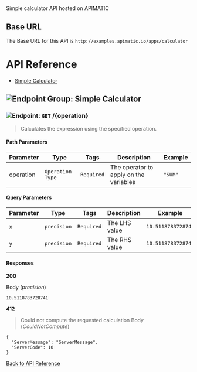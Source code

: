 # 

Simple calculator API hosted on APIMATIC



## Base URL

The Base URL for this API is `http://examples.apimatic.io/apps/calculator`






# <a name="api_reference"></a>API Reference

* [Simple Calculator](#simple_calculator)

## <a name="simple_calculator"></a>![Endpoint Group: ](https://apidocs.io/img/class.png "Simple Calculator") Simple Calculator


### <a name="calculate"></a>![Endpoint: ](https://apidocs.io/img/method.png "Calculate") `GET` /{operation}

> Calculates the expression using the specified operation.



#### Path Parameters
| Parameter | Type | Tags | Description | Example |
|-----------|------| ---- |-------------| ------- |
| operation | `Operation Type` |  ``` Required ```  | The operator to apply on the variables | `"SUM"` | 

#### Query Parameters
| Parameter | Type | Tags | Description | Example |
|-----------|------| ---- |-------------| ------- |
| x | `precision` |  ``` Required ```  | The LHS value | `10.5118783728741` | 
| y | `precision` |  ``` Required ```  | The RHS value | `10.5118783728741` | 

#### Responses
**200** 

Body (_precision_) 
```
10.5118783728741
```


**412** 

> Could not compute the requested calculation
Body (_CouldNotCompute_) 
```
{
  "ServerMessage": "ServerMessage",
  "ServerCode": 10
}
```


[Back to API Reference](#api_reference)

